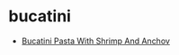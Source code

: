 # bucatini

 * [Bucatini Pasta With Shrimp And Anchov](index/b/bucatini-pasta-with-shrimp-and-anchov.json)
